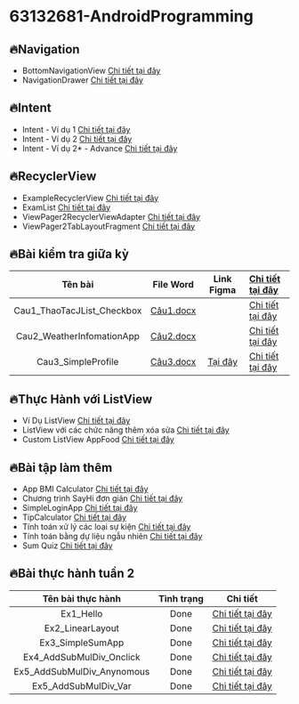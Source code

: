 # 63132681-AndroidProgramming
## 🔥Navigation
* BottomNavigationView [Chi tiết tại đây](https://github.com/TienVannnn/63132681-AndroidProgramming/tree/main/Example_BottomNavigationView)
* NavigationDrawer [Chi tiết tại đây](https://github.com/TienVannnn/63132681-AndroidProgramming/tree/main/NavigationDrawer/app/src/main)
##
## 🔥Intent
* Intent - Ví dụ 1 [Chi tiết tại đây](https://github.com/TienVannnn/63132681-AndroidProgramming/tree/main/Intent_VD1)
* Intent - Ví dụ 2 [Chi tiết tại đây](https://github.com/TienVannnn/63132681-AndroidProgramming/tree/main/Intent_VD2)
* Intent - Ví dụ 2* - Advance [Chi tiết tại đây](https://github.com/TienVannnn/63132681-AndroidProgramming/tree/main/Intent_ViDu2Star)
##

## 🔥RecyclerView
* ExampleRecyclerView [Chi tiết tại đây](https://github.com/TienVannnn/63132681-AndroidProgramming/tree/main/ExampleRecyclerView)
* ExamList [Chi tiết tại đây](https://github.com/TienVannnn/63132681-AndroidProgramming/tree/main/ExamList)
* ViewPager2RecyclerViewAdapter [Chi tiết tại đây](https://github.com/TienVannnn/63132681-AndroidProgramming/tree/main/ViewPager2RecyclerViewAdapter)
* ViewPager2TabLayoutFragment [Chi tiết tại đây](https://github.com/TienVannnn/63132681-AndroidProgramming/tree/main/ViewPager2TabLayoutFragment)
##

## 🔥Bài kiểm tra giữa kỳ
| Tên bài | File Word | Link Figma| [Chi tiết tại đây](https://github.com/TienVannnn/63132681-AndroidProgramming/tree/main/ThiGiuaKy_63132681) | 
|:-------------:|:-------------:|:-------------: |:---------------
| Cau1_ThaoTacJList_Checkbox    | [Câu1.docx](https://github.com/TienVannnn/63132681-AndroidProgramming/blob/main/ThiGiuaKy_63132681/Cau1_ThaoTacJList_Checkbox/C%C3%A2u1.docx) | | [Chi tiết tại đây](https://github.com/TienVannnn/63132681-AndroidProgramming/tree/main/ThiGiuaKy_63132681/Cau1_ThaoTacJList_Checkbox)
| Cau2_WeatherInfomationApp     | [Câu2.docx](https://github.com/TienVannnn/63132681-AndroidProgramming/blob/main/ThiGiuaKy_63132681/Cau2_WeatherInfomationApp/C%C3%A2u%202.docx)  |  | [Chi tiết tại đây](https://github.com/TienVannnn/63132681-AndroidProgramming/tree/main/ThiGiuaKy_63132681/Cau2_WeatherInfomationApp)
| Cau3_SimpleProfile     | [Câu3.docx](https://github.com/TienVannnn/63132681-AndroidProgramming/blob/main/ThiGiuaKy_63132681/Cau3_SimpleProfile/C%C3%A2u%203.docx) | [Tại đây](https://www.figma.com/file/adN5GGE3AxPfTPXoKWVZJJ/Cau3_SimpleProfile?type=design&node-id=0-1&mode=design&t=HDVK8FrMUASlsRy1-0)  | [Chi tiết tại đây](https://github.com/TienVannnn/63132681-AndroidProgramming/tree/main/ThiGiuaKy_63132681/Cau3_SimpleProfile) | 

##
## 🔥Thực Hành với ListView
* Ví Dụ ListView [Chi tiết tại đây](https://github.com/TienVannnn/63132681-AndroidProgramming/tree/main/ViDuListView)
* ListView với các chức năng thêm xóa sửa [Chi tiết tại đây](https://github.com/TienVannnn/63132681-AndroidProgramming/tree/main/ListViewThemSuaXoa)
* Custom ListView AppFood [Chi tiết tại đây](https://github.com/TienVannnn/63132681-AndroidProgramming/tree/main/CustomListView_AppFood)
##
## 🔥Bài tập làm thêm
* App BMI Calculator [Chi tiết tại đây](https://github.com/TienVannnn/63132681-AndroidProgramming/tree/main/BMICalculator)
* Chương trình SayHi đơn giản [Chi tiết tại đây](https://github.com/TienVannnn/63132681-AndroidProgramming/tree/main/SayHi)
* SimpleLoginApp [Chi tiết tại đây](https://github.com/TienVannnn/63132681-AndroidProgramming/tree/main/SimpleLoginApp)
* TipCalculator [Chi tiết tại đây](https://github.com/TienVannnn/63132681-AndroidProgramming/tree/main/TipCalculator)
* Tính toán xử lý các loại sự kiện [Chi tiết tại đây](https://github.com/TienVannnn/63132681-AndroidProgramming/tree/main/THplus_P2Bai8_XuLyCacLoaiSuKien)
* Tính toán bằng dự liệu ngẫu nhiên [Chi tiết tại đây](https://github.com/TienVannnn/63132681-AndroidProgramming/tree/main/AppTinhToanBangDuLieuNgauNhien)
* Sum Quiz  [Chi tiết tại đây](https://github.com/TienVannnn/63132681-AndroidProgramming/tree/main/SumQuiz)
##
## 🔥Bài thực hành tuần 2
| Tên bài thực hành | Tình trạng | Chi tiết
|:-------------:|:-------------:|:-------------:
| Ex1_Hello    | Done | [Chi tiết tại đây](https://github.com/TienVannnn/63132681-AndroidProgramming/tree/main/Ex1_Hello)
| Ex2_LinearLayout     | Done     | [Chi tiết tại đây](https://github.com/TienVannnn/63132681-AndroidProgramming/tree/main/Ex2_LinearLayout)
| Ex3_SimpleSumApp     | Done    | [Chi tiết tại đây](https://github.com/TienVannnn/63132681-AndroidProgramming/tree/main/Ex3_SimpleSumApp)
| Ex4_AddSubMulDiv_Onclick    | Done | [Chi tiết tại đây](https://github.com/TienVannnn/63132681-AndroidProgramming/tree/main/Ex4_AddSubMulDiv_Onclick)
| Ex5_AddSubMulDiv_Anynomous     |   Done   | [Chi tiết tại đây](https://github.com/TienVannnn/63132681-AndroidProgramming/tree/main/Ex5_AddSubMulDiv_Anynomous)
| Ex5_AddSubMulDiv_Var     |  Done    | [Chi tiết tại đây](https://github.com/TienVannnn/63132681-AndroidProgramming/tree/main/Ex5_AddSubMulDiv_Var)

